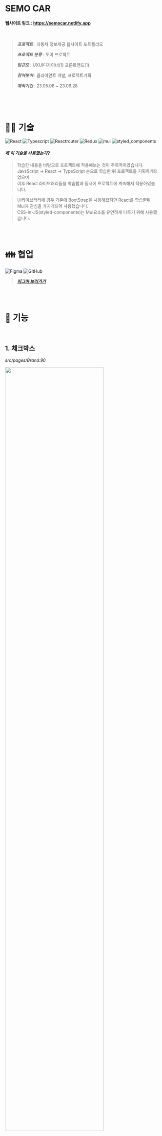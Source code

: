 

# **SEMO CAR**
#### 웹사이트 링크 : <https://semocar.netlify.app>
<br />

> ***프로젝트*** : 자동차 정보제공 웹사이트 포트폴리오
>
> ***프로젝트 분류*** : 토이 프로젝트
>
> ***팀규모*** : UXUI디자이너(1) 프론트엔드(1)
>
> ***참여분야*** : 클라이언트 개발, 프로젝트기획
>
> ***제작기간*** : 23.05.08 ~ 23.06.28

<br />
<br />
<br />


# 👨‍🔧 **기술**

![React](https://img.shields.io/badge/React-61DAFB?style=react&logo=react&logoColor=white)
![Typescript](https://img.shields.io/badge/TypeScript-3178C6?style=typescript&logo=typescript&logoColor=white)
![Reactrouter](https://img.shields.io/badge/reactrouter-CA4245?style=reactrouter&logo=reactrouter&logoColor=white)
![Redux](https://img.shields.io/badge/Redux/Toolkit-764ABC?style=redux&logo=redux&logoColor=white)
![mui](https://img.shields.io/badge/mui-007FFF?style=mui&logo=mui&logoColor=white)
![styled_components](https://img.shields.io/badge/styled_components-DB7093?style=styledcomponents&logo=styledcomponents&logoColor=white)
<br />

#### *왜 이 기술을 사용했는가?*  
> 학습한 내용을 바탕으로 프로젝트에 적용해보는 것이 주목적이였습니다.  
> JavsScript -> React -> TypeScript 순으로 학습한 뒤 프로젝트를 기획하게되었으며  
> 이후 React 라이브러리들을 학습함과 동시에 프로젝트에 계속해서 적용하였습니다.

> UI라이브러리에 경우 기존에 BootStrap을 사용해왔지만 React를 학습한뒤 Mui에 관심을 가지게되어 사용했습니다.  
> CSS-in-JS(styled-components)는 Mui요소를 유연하게 다루기 위해 사용했습니다.

<br />
<br />

# 👪 **협업**
![Figma](https://img.shields.io/badge/figma-F24E1E?style=figma&logo=figma&logoColor=white)
![GitHub](https://img.shields.io/badge/github-181717?style=github&logo=github&logoColor=white)

> ***[피그마 보러가기](https://www.figma.com/file/cU9wY1NIxTCAtWET80BYvB/%EC%95%BC%EC%98%B9?type=design&mode=dev)***

<br />
<br />

# 👀 **기능**
<br />
<!-- 체크박스 -->

## **1. 체크박스**  
_src/pages/Brand:90_

<img width='80%' src='https://user-images.githubusercontent.com/74530907/250579327-611c017d-526a-4d60-934c-307e1e075921.gif' />

> 1차카테고리 : 브랜드  
> 2차카테고리 : 차급(Segment), 연료(FuleType)  
> 체크박스 형식의 카테고리를 설정하면 해당되는 차량만 필터링되어 보여줍니다.

<br />
<Hr />
<br />
<!-- 검색 -->

## **2. 검색**  
_src/components/SearchBar_

<img width='80%' src='https://user-images.githubusercontent.com/74530907/250912291-bd7c3785-1b01-4f46-8de1-9fb28ec54839.gif' />

> 차량에 이름을 검색이 가능하며 빠르게 상세페이지 링크를 제공합니다.

<br />
<Hr />
<br />
<!-- 상세페이지 -->

## **3. 상세페이지 Header**  
_src/pages/Detail:200_

<img width='80%' src='https://github.com/pgw6541/SEMOCAR/assets/74530907/98cdf9ef-f40e-4816-adea-aa205a5bfd60' />

> 스크롤하여 자동차이름, 이미지가 있는 단락이 화면에서 사라지면  
> 화면 최상단에 Fixed요소가 나옵니다.  

<br />
<Hr />
<br />

## **4. 스크롤 위치 이동**  
_src/pages/Detail:183_

<img width='80%' src='https://github.com/pgw6541/SEMOCAR/assets/74530907/04a484d6-d759-4a8f-a474-8b3c46291ed8' />

> 상세페이지 Navigation 버튼 클릭시 해당요소가 있는 스크롤위치로 이동합니다.  
> useRef로 DOM에 접근해 해당 요소 상단으로 이동하게끔 구현했습니다.

<br />
<Hr />
<br />


## **5. 등급및 제원**  
_src/pages/Detail:234_

<img width='80%' src='https://user-images.githubusercontent.com/74530907/250577293-015f760e-352c-4c17-b75d-bd470ab0de38.gif' />

> 1차 카테고리 : 차량의 등급(grades)  
> 2차 카테고리 : 차량의 트림(Trim)  
> 1차, 2차카테고리를 지정하면 해당 가격, 제원등을 아래단락에서 나타냅니다.

<br />
<Hr />
<br />

## **6. 캐러셀 슬라이드**
**배너** _src/pages/Main:79_  
**포토갤러리** _src/pages/Detail:549_

<img width='50%' src='https://user-images.githubusercontent.com/74530907/250577043-a3c03a91-be06-4ef0-afea-df31af017fc3.gif' /><img width='50%' src='https://user-images.githubusercontent.com/74530907/250576700-47e73051-bb43-46cf-885c-e96f9b400245.gif' />

> 메인페이지 배너, 최신 출시모델 상세페이지 차량외부, 내부에서 이미지 슬라이드를 구현하였습니다.

> Swiper 라이브러리를 사용하였습니다. <https://swiperjs.com/>

<br />
<Hr />
<br />
<!-- Spinners -->

<!-- 
## **7. 차량목록 로딩**  
<img width='80%' src='https://user-images.githubusercontent.com/74530907/250577105-1811ba71-f9b3-47b7-8dc0-f3f2e9dc134e.gif' />
-->

<!-- <Hr /> -->
<br />
<br />

# 🗒️기획  

> 디자인과 기능을 다음자동차 웹사이트를 참고하였습니다.  
> Reference : <https://auto.daum.net/>

<br />

## _전체적인 웹사이트 목표_
차량 상세한 정보를 사용자에게 제공하는 것입니다.  
차량 검색, 차량 카테고리로 분류, 상세제원 제공  
추가로 차량 비교기능과 React Native를 활용한 앱 버전을 구상하고있습니다.

<br/>

## _대상 사용자 정의_
주요 사용자는 차량 구매를 고려하거나 차량에 관심있는 사용자들을 생각하여 제작하게 되었습니다.

<br />

> ## _**API**_
>
> carData.json type  
>
> ```TypeScript
> // src/types/types.d.ts
> interface Car {
>   brand: {
>     kr: string;
>     en: string;
>   };
>   name: {
>     kr: string;
>     en: string;
>   };
>   id: number;
>   segment: string;
>   imgUrl: string;
>   photoNumber: { "exterior": number, "interior" :number};
>   price: {
>     min: number;
>     max: number;
>   };
>   date: string;
>   gasMileage: string;
>   fuelTypes: string[];
>   grades: Grade[];
> }
> // 1차분류(등급)
> interface Grade {
>   name: string;
>   trims: Trim[];
> }
> // 2차분류(트림)
> interface Trim {
>   name: string;
>   price: number;
>   fuelType: string;
>   engine: string;
>   displacement: string;
>   transMission: string;
>   drivingSystem: string;
>   power: string;
>   torque: string;
>   complexGasMileage: string;
>   urbanGasMileage: string;
>   highwayGasMileage: string;
>   ratingGasMileage: string;
>   lowEmission: string;
>   vehicleWeight: string;
>   autoLevel: string;
>   frontTire: string;
>   rearTire: string;
>   frontBrake: string;
>   rearBrake: string;
>   frontSuspension: string;
>   rearSuspension: string;
>   capacity: string;
>   length: string;
>   weight: string;
>   height: string;
>   wheelBase: string;
>   track: string;
>   tread: string;
>   zero: string | number;
>   // 전기
>   evMileage: string,
>   charging: string,
>   chargingQuick: string,
>   chargingSlow: string,
>   // + 하이브리드
>   batteryType: string,
>   batteryVolume: string,
>   motorPower: string;
>   motorTorque: string;
> }
> ```
> _자동차 데이터는 json형식으로 작성한뒤 GitHub gist에서 관리합니다._


